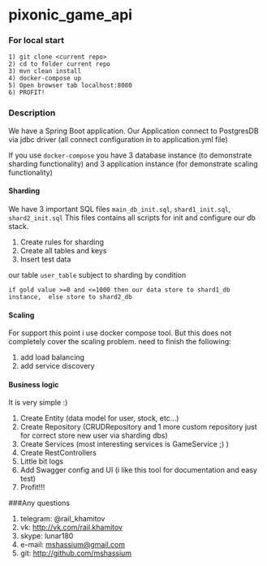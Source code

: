 # pixonic_game_api

### For local start
```
1) git clone <current repo> 
2) cd to folder current repo
3) mvn clean install
4) docker-compose up
5) Open browser tab localhost:8080
6) PROFIT!
```

### Description

We have a Spring Boot application.
Our Application connect to PostgresDB via jdbc driver (all connect configuration in to application.yml file)

If you use `docker-compose` you have 3 database instance 
(to demonstrate sharding functionality) and 
3 application instance (for demonstrate scaling functionality)

#### Sharding
We have 3 important SQL files `main_db_init.sql`, `shard1_init.sql`, `shard2_init.sql`
This files contains all scripts for init and configure our db stack.
1) Create rules for sharding
2) Create all tables and keys
3) Insert test data

our table `user_table` subject to sharding by condition

``
if gold value >=0 and <=1000 then our data store to shard1_db instance, 
else store to shard2_db 
``

#### Scaling
For support this point i use docker compose tool. 
But this does not completely cover the scaling problem.
need to finish the following:
1) add load balancing
2) add service discovery

#### Business logic
It is very simple :)
1) Create Entity (data model for user, stock, etc...)
2) Create Repository (CRUDRepository and 1 more custom repository
just for correct store new user via sharding dbs)
3) Create Services (most interesting services is GameService ;) )
4) Create RestControllers
5) Little bit logs
6) Add Swagger config and UI (i like this tool for documentation and easy test)
7) Profit!!!

###Any questions
1) telegram: @rail_khamitov
2) vk: http://vk.com/rail.khamitov
3) skype: lunar180
4) e-mail: mshassium@gmail.com
5) git: http://github.com/mshassium  


 
